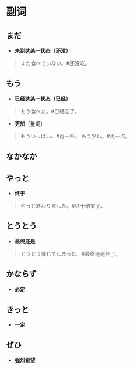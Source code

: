 # 副词

## まだ

- **未到达某一状态（还没）**

> まだ食べていない。#还没吃。

## もう

- **已经达某一状态（已经）**

> もう食べた。#已经吃了。

- **更加**〔量词〕

> もういっぱい。#再一杯。
> もう少し。#再一点。

## なかなか

## やっと

- **终于**

> やっと終わりました。#终于结束了。

## とうとう

- **最终还是**

> とうとう壊れてしまった。#最终还是坏了。

## かならず

- **必定**

## きっと

- **一定**

## ぜひ

- **强烈希望**
